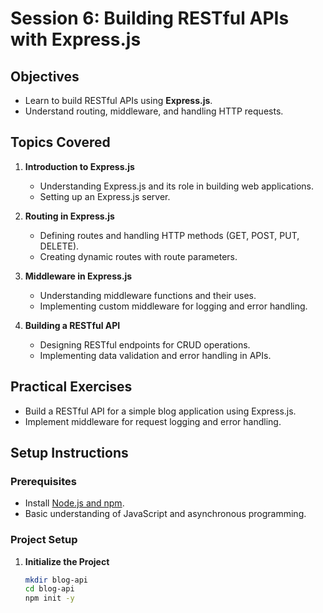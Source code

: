 # Session 6: Building RESTful APIs with Express.js

## Objectives

- Learn to build RESTful APIs using **Express.js**.
- Understand routing, middleware, and handling HTTP requests.

## Topics Covered

1. **Introduction to Express.js**
   - Understanding Express.js and its role in building web applications.
   - Setting up an Express.js server.

2. **Routing in Express.js**
   - Defining routes and handling HTTP methods (GET, POST, PUT, DELETE).
   - Creating dynamic routes with route parameters.

3. **Middleware in Express.js**
   - Understanding middleware functions and their uses.
   - Implementing custom middleware for logging and error handling.

4. **Building a RESTful API**
   - Designing RESTful endpoints for CRUD operations.
   - Implementing data validation and error handling in APIs.

## Practical Exercises

- Build a RESTful API for a simple blog application using Express.js.
- Implement middleware for request logging and error handling.

## Setup Instructions

### Prerequisites

- Install [Node.js and npm](https://nodejs.org/en/download/).
- Basic understanding of JavaScript and asynchronous programming.

### Project Setup

1. **Initialize the Project**

   ```bash
   mkdir blog-api
   cd blog-api
   npm init -y


